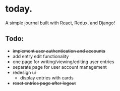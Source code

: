 # today.
A simple journal built with React, Redux, and Django!

## Todo: 
- ~~implement user authentication and accounts~~
- add entry edit functionality 
- one page for writing/viewing/editing user entries
- separate page for user account management
- redesign ui
  - display entries with cards
- ~~reset entries page after logout~~

